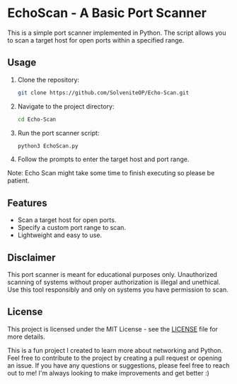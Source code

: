 # EchoScan - A Basic Port Scanner

This is a simple port scanner implemented in Python. The script allows you to scan a target host for open ports within a specified range.

## Usage

1. Clone the repository:
    ```bash
    git clone https://github.com/SolveniteOP/Echo-Scan.git
    ```

2. Navigate to the project directory:
    ```bash
    cd Echo-Scan
    ```

3. Run the port scanner script:
    ```bash
    python3 EchoScan.py
    ```

4. Follow the prompts to enter the target host and port range.

Note: Echo Scan might take some time to finish executing so please be patient.

## Features

- Scan a target host for open ports.
- Specify a custom port range to scan.
- Lightweight and easy to use.

## Disclaimer

This port scanner is meant for educational purposes only. Unauthorized scanning of systems without proper authorization is illegal and unethical. Use this tool responsibly and only on systems you have permission to scan.

## License

This project is licensed under the MIT License - see the [LICENSE](LICENSE) file for more details.

This is a fun project I created to learn more about networking and Python. Feel free to contribute to the project by creating a pull request or opening an issue. If you have any questions or suggestions, please feel free to reach out to me! I'm always looking to make improvements and get better :)
